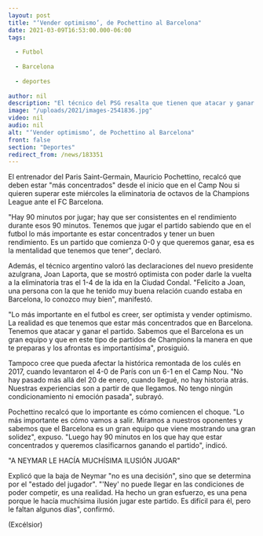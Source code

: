 ```yaml
---
layout: post
title: "‘Vender optimismo’, de Pochettino al Barcelona"
date: 2021-03-09T16:53:00.000-06:00
tags:
  
  - Futbol
  
  - Barcelona
  
  - deportes
  
author: nil
description: "El técnico del PSG resalta que tienen que atacar y ganar la vuelta contra los blaugranas"
image: "/uploads/2021/images-2541836.jpg"
video: nil
audio: nil
alt: "‘Vender optimismo’, de Pochettino al Barcelona"
front: false
section: "Deportes"
redirect_from: /news/183351
---
```


El entrenador del Paris Saint-Germain, Mauricio Pochettino, recalcó que deben estar "más concentrados" desde el inicio que en el Camp Nou si quieren superar este miércoles la eliminatoria de octavos de la Champions League ante el FC Barcelona.

"Hay 90 minutos por jugar; hay que ser consistentes en el rendimiento durante esos 90 minutos. Tenemos que jugar el partido sabiendo que en el futbol lo más importante es estar concentrados y tener un buen rendimiento. Es un partido que comienza 0-0 y que queremos ganar, esa es la mentalidad que tenemos que tener", declaró.

Además, el técnico argentino valoró las declaraciones del nuevo presidente azulgrana, Joan Laporta, que se mostró optimista con poder darle la vuelta a la eliminatoria tras el 1-4 de la ida en la Ciudad Condal. "Felicito a Joan, una persona con la que he tenido muy buena relación cuando estaba en Barcelona, lo conozco muy bien", manifestó.

"Lo más importante en el futbol es creer, ser optimista y vender optimismo. La realidad es que tenemos que estar más concentrados que en Barcelona. Tenemos que atacar y ganar el partido. Sabemos que el Barcelona es un gran equipo y que en este tipo de partidos de Champions la manera en que te preparas y los afrontas es importantísima", prosiguió.

Tampoco cree que pueda afectar la histórica remontada de los culés en 2017, cuando levantaron el 4-0 de París con un 6-1 en el Camp Nou. "No hay pasado más allá del 20 de enero, cuando llegué, no hay historia atrás. Nuestras experiencias son a partir de que llegamos. No tengo ningún condicionamiento ni emoción pasada", subrayó.

Pochettino recalcó que lo importante es cómo comiencen el choque. "Lo más importante es cómo vamos a salir. Miramos a nuestros oponentes y sabemos que el Barcelona es un gran equipo que viene mostrando una gran solidez", expuso. "Luego hay 90 minutos en los que hay que estar concentrados y queremos clasificarnos ganando el partido", indicó.

"A NEYMAR LE HACÍA MUCHÍSIMA ILUSIÓN JUGAR"

Explicó que la baja de Neymar "no es una decisión", sino que se determina por el "estado del jugador". "'Ney' no puede llegar en las condiciones de poder competir, es una realidad. Ha hecho un gran esfuerzo, es una pena porque le hacía muchísima ilusión jugar este partido. Es difícil para él, pero le faltan algunos días", confirmó.

(Excélsior)
